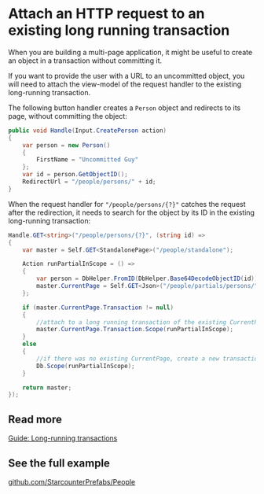 # Attach an HTTP request to an existing long running transaction

When you are building a multi-page application, it might be useful to create an object in a transaction without committing it.

If you want to provide the user with a URL to an uncommitted object, you will need to attach the view-model of the request handler to the existing long-running transaction.

The following button handler creates a `Person` object and redirects to its page, without committing the object:

```cs
public void Handle(Input.CreatePerson action)
{
    var person = new Person()
    {
        FirstName = "Uncommitted Guy"
    };
    var id = person.GetObjectID();
    RedirectUrl = "/people/persons/" + id;
}
```

When the request handler for `"/people/persons/{?}"` catches the request after the redirection, it needs to search for the object by its ID in the existing long-running transaction:

```cs
Handle.GET<string>("/people/persons/{?}", (string id) =>
{
    var master = Self.GET<StandalonePage>("/people/standalone");

    Action runPartialInScope = () =>
    {
        var person = DbHelper.FromID(DbHelper.Base64DecodeObjectID(id)) as Person;
        master.CurrentPage = Self.GET<Json>("/people/partials/persons/" + id);
    };

    if (master.CurrentPage.Transaction != null)
    {
        //attach to a long running transaction of the existing CurrentPage
        master.CurrentPage.Transaction.Scope(runPartialInScope);
    }
    else
    {
        //if there was no existing CurrentPage, create a new transaction
        Db.Scope(runPartialInScope);
    }

    return master;
});
```

## Read more

[Guide: Long-running transactions](/guides/transactions/long-running-transactions)

## See the full example

[github.com/StarcounterPrefabs/People](https://github.com/StarcounterSamples/People)
